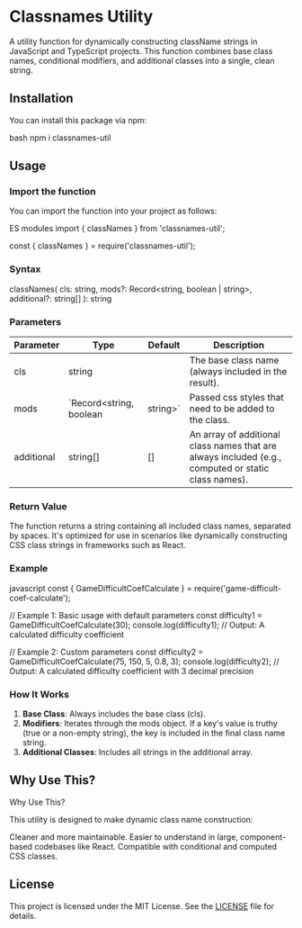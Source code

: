 # Classnames Utility
A utility function for dynamically constructing className strings in JavaScript and TypeScript projects. This function combines base class names, conditional modifiers, and additional classes into a single, clean string.

## Installation

You can install this package via npm:

bash
npm i classnames-util



## Usage

### Import the function

You can import the function into your project as follows:

ES modules
import { classNames } from 'classnames-util';

const { classNames } = require('classnames-util');




### Syntax
classNames(
cls: string,
mods?: Record<string, boolean | string>,
additional?: string[]
): string



### Parameters

| Parameter     | Type     | Default | Description                                           |
|---------------|----------|---------|-------------------------------------------------------|
| cls    | string |         | The base class name (always included in the result).  |
| mods    | `Record<string, boolean | string>`   | Passed css styles that need to be added to the class. |
| additional     | string[] | []     | An array of additional class names that are always included (e.g., computed or static class names).  |

### Return Value
The function returns a string containing all included class names, separated by spaces. It's optimized for use in scenarios like dynamically constructing CSS class strings in frameworks such as React.

### Example

javascript
const { GameDifficultCoefCalculate } = require('game-difficult-coef-calculate');

// Example 1: Basic usage with default parameters
const difficulty1 = GameDifficultCoefCalculate(30);
console.log(difficulty1); // Output: A calculated difficulty coefficient

// Example 2: Custom parameters
const difficulty2 = GameDifficultCoefCalculate(75, 150, 5, 0.8, 3);
console.log(difficulty2); // Output: A calculated difficulty coefficient with 3 decimal precision


### How It Works

1. **Base Class**: Always includes the base class (cls).
2. **Modifiers**: Iterates through the mods object. If a key's value is truthy (true or a non-empty string), the key is included in the final class name string.
3. **Additional Classes**: Includes all strings in the additional array.



## Why Use This?

Why Use This?

This utility is designed to make dynamic class name construction:

Cleaner and more maintainable.
Easier to understand in large, component-based codebases like React.
Compatible with conditional and computed CSS classes.

## License

This project is licensed under the MIT License. See the [LICENSE](./LICENSE.txt) file for details.